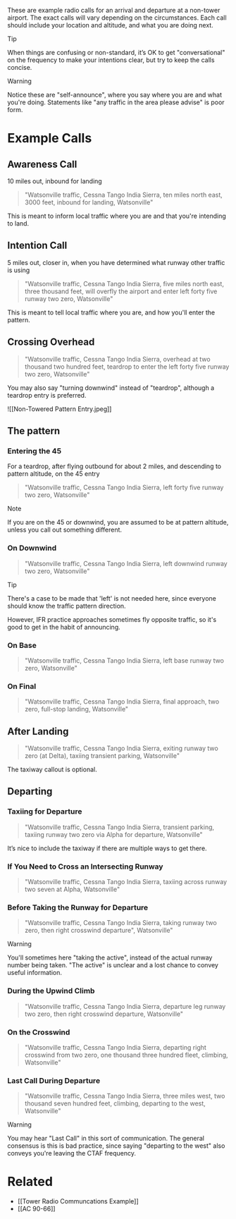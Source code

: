 These are example radio calls for an arrival and departure at a non-tower airport. The exact calls will vary depending on the circumstances. Each call should include your location and altitude, and what you are doing next.

>[!tip]
> When things are confusing or non-standard, it’s OK to get "conversational" on the frequency to make your intentions clear, but try to keep the calls concise.

> [!warning]
> Notice these are "self-announce", where you say where you are and what you're doing. Statements like "any traffic in the area please advise" is poor form.

# Example Calls

## Awareness Call

10 miles out, inbound for landing

> <span class="comm-text">"Watsonville traffic, Cessna Tango India Sierra, ten miles north east, 3000 feet, inbound for landing, Watsonville"</span>

This is meant to inform local traffic where you are and that you're intending to land.

## Intention Call
5 miles out, closer in, when you have determined what runway other traffic is using

> <span class="comm-text">"Watsonville traffic, Cessna Tango India Sierra, five miles north east, three thousand feet, will overfly the airport and enter left forty five runway two zero, Watsonville"</span>

This is meant to tell local traffic where you are, and how you'll enter the pattern.

## Crossing Overhead
> <span class="comm-text">"Watsonville traffic, Cessna Tango India Sierra, overhead at two thousand two hundred feet, teardrop to enter the left forty five runway two zero, Watsonville"</span>

You may also say "turning downwind" instead of "teardrop", although a teardrop entry is preferred.

![[Non-Towered Pattern Entry.jpeg]]

## The pattern

### Entering the 45
For a teardrop, after flying outbound for about 2 miles, and descending to pattern altitude, on the 45 entry

> <span class="comm-text">"Watsonville traffic, Cessna Tango India Sierra, left forty five runway two zero, Watsonville"</span>

> [!note]
> If you are on the 45 or downwind, you are assumed to be at pattern altitude, unless you call out something different.

### On Downwind
> <span class="comm-text">"Watsonville traffic, Cessna Tango India Sierra, left downwind runway two zero, Watsonville"</span>

>[!tip]
> There's a case to be made that 'left' is not needed here, since everyone should know the traffic pattern direction.
> 
> However, IFR practice approaches sometimes fly opposite traffic, so it's good to get in the habit of announcing.

### On Base
> <span class="comm-text">"Watsonville traffic, Cessna Tango India Sierra, left base runway two zero, Watsonville"</span>

### On Final
> <span class="comm-text">"Watsonville traffic, Cessna Tango India Sierra, final approach, two zero, full-stop landing, Watsonville"</span>

## After Landing
> <span class="comm-text">"Watsonville traffic, Cessna Tango India Sierra, exiting runway two zero (at Delta), taxiing transient parking, Watsonville"</span>

The taxiway callout is optional.

## Departing
### Taxiing for Departure
> <span class="comm-text">"Watsonville traffic, Cessna Tango India Sierra, transient parking, taxiing runway two zero via Alpha for departure, Watsonville"</span>

It’s nice to include the taxiway if there are multiple ways to get there.

### If You Need to Cross an Intersecting Runway
> <span class="comm-text">"Watsonville traffic, Cessna Tango India Sierra, taxiing across runway two seven at Alpha, Watsonville"</span>

### Before Taking the Runway for Departure
> <span class="comm-text">"Watsonville traffic, Cessna Tango India Sierra, taking runway two zero, then right crosswind departure", Watsonville"</span>

> [!warning]
> You'll sometimes here "taking the active", instead of the actual runway number being taken. "The active" is unclear and a lost chance to convey useful information.

### During the Upwind Climb
> <span class="comm-text">"Watsonville traffic, Cessna Tango India Sierra, departure leg runway two zero, then right crosswind departure, Watsonville"</span>

### On the Crosswind
> <span class="comm-text">"Watsonville traffic, Cessna Tango India Sierra, departing right crosswind from two zero, one thousand three hundred fleet, climbing, Watsonville"</span>

### Last Call During Departure
> <span class="comm-text">"Watsonville traffic, Cessna Tango India Sierra, three miles west, two thousand seven hundred feet, climbing, departing to the west, Watsonville"</span>

> [!warning]
> You may hear "Last Call" in this sort of communication. The general consensus is this is bad practice, since saying "departing to the west" also conveys you're leaving the CTAF frequency.

# Related
- [[Tower Radio Communcations Example]]
- [[AC 90-66]]